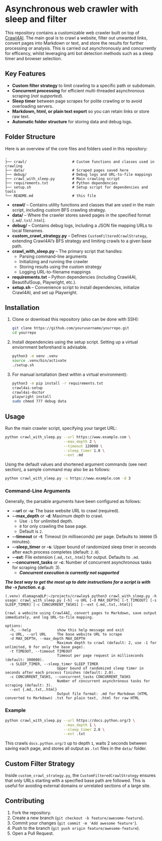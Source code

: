 # Asynchronous web crawler with sleep and filter

This repository contains a customizable web crawler built on top of [Crawl4AI](https://pypi.org/project/crawl4ai). The main goal is to crawl a website, filter out unwanted links, convert pages into Markdown or text, and store the results for further processing or analysis. This is carried out asynchronously and concurrently for efficency, whilst leveraging anti bot detection methods such as a sleep timer and browser selection.

## Key Features

- **Custom filter strategy** to limit crawling to a specific path or subdomain.
- **Concurrent processing** for efficient multi-threaded asynchronous scraping (*not supported*).
- **Sleep timer** between page scrapes for polite crawling or to avoid overloading servers.  
- **Markdown, html, or plain text export** so you can retain links or store raw text.  
- **Automatic folder structure** for storing data and debug logs.

## Folder Structure

Here is an overview of the core files and folders used in this repository:

```
.
├── crawl/                     # Custom functions and classes used in crawling
├── data/                      # Scraped pages saved here
├── debug/                     # Debug logs and URL-to-file mappings
├── crawl_with_sleep.py        # Main crawling script
├── requirements.txt           # Python dependencies
├── setup.sh                   # Setup script for dependencies and tools
└── README.md                  # this file
```


- **crawl/** – Contains utility functions and classes that are used in the main script, including custom BFS crawling strategy.
- **data/** – Where the crawler stores saved pages in the specified format (`.md`/`.txt`/`.html`).
- **debug/** – Contains debug logs, including a JSON file mapping URLs to local filenames.
- **custom_crawl_strategy.py** – Defines `CustomFilteredCrawlStrategy`, extending Crawl4AI’s BFS strategy and limiting crawls to a given base path.
- **crawl_with_sleep.py** – The primary script that handles:
  - Parsing command-line arguments  
  - Initializing and running the crawler  
  - Storing results using the custom strategy  
  - Logging URL-to-filename mappings  
- **requirements.txt** – Python dependencies (including Crawl4AI, BeautifulSoup, Playwright, etc.).
- **setup.sh** – Convenience script to install dependencies, initialize Crawl4AI, and set up Playwright.

## Installation

1. Clone or download this repository (also can be done with SSH):
   ```bash
   git clone https://github.com/yourusername/yourrepo.git
   cd yourrepo

2. Install dependencies using the setup script. Setting up a virtual enviornment beforehand is advisable.
    ```bash
    python3 -m venv .venv
    source .venv/bin/activate
    ./setup.sh
    ```

3. For manual isntallation (best within a virtual environment): 
    ```bash
    python3 -m pip install -r requirements.txt
    crawl4ai-setup
    crawl4ai-doctor
    playwright install
    sudo chmod 777 debug data
    ```

## Usage

Run the main crawler script, specifying your target URL:

```bash
python crawl_with_sleep.py --url https://www.example.com \
                           --max_depth 2 \
                           --timeout 120000 \
                           --sleep_timer 1.0 \
                           --ext .md
```
Using the default values and shortened argument commands (see next section), a sample command may also be as follows:
```bash 
python crawl_with_sleep.py -u https://www.example.com -d 3
```

### Command-Line Arguments

Generally, the parsable arguments have been configured as follows:
- **--url** or **-u**: The base website URL to crawl (required).  
- **--max_depth** or **-d**: Maximum depth to crawl.  
  - Use `-1` for unlimited depth.  
  - `0` for only crawling the base page.  
  - Default is `2`.  
- **--timeout** or **-t**: Timeout (in milliseconds) per page. Defaults to `300000` (5 minutes).  
- **--sleep_timer** or **-s**: Upper bound of randomized sleep timer in seconds after each process completes (default: `2.0`).  
- **--ext**: File extension (`.md`,`.txt`,`.html`) for output. Defaults to `.md`.
- **--concurrent_tasks** or **-c**: Number of concurrent asynchronous tasks for scraping (default: 3).
  * ***Concurrent execution is currently not supported***

***The best way to get the most up to date instructions for a script is with the `-h` function. e.g.***
```
(.venv) dlamagna@LP:~/projects/crawley$ python3 crawl_with_sleep.py -h
usage: crawl_with_sleep.py [-h] -u URL [-d MAX_DEPTH] [-t TIMEOUT] [-s SLEEP_TIMER] [-c CONCURRENT_TASKS] [--ext {.md,.txt,.html}]

Crawl a website using Crawl4AI, convert pages to Markdown, save output immediately, and log URL-to-file mapping.

options:
  -h, --help            show this help message and exit
  -u URL, --url URL     The base website URL to scrape
  -d MAX_DEPTH, --max_depth MAX_DEPTH
                        Maximum depth to crawl (default: 2, use -1 for unlimited, 0 for only the base page).
  -t TIMEOUT, --timeout TIMEOUT
                        Timeout per page request in milliseconds (default: 300000).
  -s SLEEP_TIMER, --sleep_timer SLEEP_TIMER
                        Upper bound of randomized sleep timer in seconds after each process finishes (default: 2.0).
  -c CONCURRENT_TASKS, --concurrent_tasks CONCURRENT_TASKS
                        Number of concurrent asynchronous tasks for scraping (default: 3).
  --ext {.md,.txt,.html}
                        Output file format: .md for Markdown (HTML converted to Markdown) .txt for plain text, .html for raw HTML
```

### Example

```bash
python crawl_with_sleep.py --url https://docs.python.org/3 \
                           --max_depth 1 \
                           --sleep_timer 2.0 \
                           --ext .txt
```

This crawls `docs.python.org/3` up to depth `1`, waits 2 seconds between saving each page, and stores all output as `.txt` files in the `data/` folder.

## Custom Filter Strategy

Inside `custom_crawl_strategy.py`, the `CustomFilteredCrawlStrategy` ensures that only URLs starting with a specified base path are followed. This is useful for avoiding external domains or unrelated sections of a large site.

## Contributing

1. Fork the repository.  
2. Create a new branch (`git checkout -b feature/awesome-feature`).  
3. Commit your changes (`git commit -m 'Add awesome feature'`).  
4. Push to the branch (`git push origin feature/awesome-feature`).  
5. Open a Pull Request.



